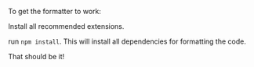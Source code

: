 To get the formatter to work:

Install all recommended extensions.

run `npm install`. This will install all dependencies for formatting the code.

That should be it!
